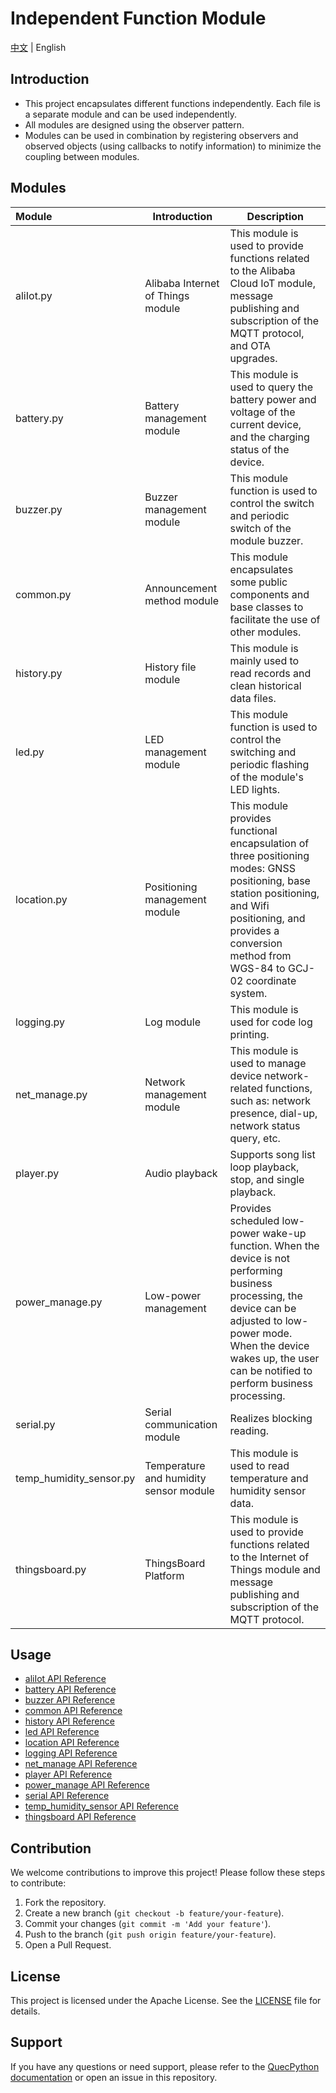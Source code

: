 # Independent Function Module

[中文](./README.zh.md) | English

## Introduction

- This project encapsulates different functions independently. Each file is a separate module and can be used independently.
- All modules are designed using the observer pattern.
- Modules can be used in combination by registering observers and observed objects (using callbacks to notify information) to minimize the coupling between modules.

## Modules

|Module|Introduction|Description|
|:---|---|---|
|aliIot.py|Alibaba Internet of Things module|This module is used to provide functions related to the Alibaba Cloud IoT module, message publishing and subscription of the MQTT protocol, and OTA upgrades. |
|battery.py|Battery management module|This module is used to query the battery power and voltage of the current device, and the charging status of the device. |
|buzzer.py|Buzzer management module|This module function is used to control the switch and periodic switch of the module buzzer. |
|common.py|Announcement method module|This module encapsulates some public components and base classes to facilitate the use of other modules. |
|history.py|History file module|This module is mainly used to read records and clean historical data files. |
|led.py|LED management module|This module function is used to control the switching and periodic flashing of the module's LED lights. |
|location.py|Positioning management module|This module provides functional encapsulation of three positioning modes: GNSS positioning, base station positioning, and Wifi positioning, and provides a conversion method from WGS-84 to GCJ-02 coordinate system. |
|logging.py|Log module|This module is used for code log printing. |
|net_manage.py|Network management module|This module is used to manage device network-related functions, such as: network presence, dial-up, network status query, etc. |
|player.py|Audio playback|Supports song list loop playback, stop, and single playback. |
|power_manage.py|Low-power management|Provides scheduled low-power wake-up function. When the device is not performing business processing, the device can be adjusted to low-power mode. When the device wakes up, the user can be notified to perform business processing. |
|serial.py|Serial communication module|Realizes blocking reading. |
|temp_humidity_sensor.py|Temperature and humidity sensor module|This module is used to read temperature and humidity sensor data. |
|thingsboard.py|ThingsBoard Platform|This module is used to provide functions related to the Internet of Things module and message publishing and subscription of the MQTT protocol. |

## Usage

- [aliIot API Reference](./docs/en/aliIot_API_Reference.md)
- [battery API Reference](./docs/en/battery_API_Reference.md)
- [buzzer API Reference](./docs/en/buzzer_API_Reference.md)
- [common API Reference](./docs/en/common_API_Reference.md)
- [history API Reference](./docs/en/history_API_Reference.md)
- [led API Reference](./docs/en/led&buzzer_API_Reference.md)
- [location API Reference](./docs/en/location_API_Reference.md)
- [logging API Reference](./docs/en/logging_API_Reference.md)
- [net_manage API Reference](./docs/en/net_manage_API_Reference.md)
- [player API Reference](./docs/en/player_API_Reference.md)
- [power_manage API Reference](./docs/en/power_manage_API_Reference.md)
- [serial API Reference](./docs/en/serial_API_Reference.md)
- [temp_humidity_sensor API Reference](./docs/en/temp_humidity_sensor_API_Reference.md)
- [thingsboard API Reference](./docs/en/thingsboard_API_Reference.md)

## Contribution

We welcome contributions to improve this project! Please follow these steps to contribute:

1. Fork the repository.
2. Create a new branch (`git checkout -b feature/your-feature`).
3. Commit your changes (`git commit -m 'Add your feature'`).
4. Push to the branch (`git push origin feature/your-feature`).
5. Open a Pull Request.

## License

This project is licensed under the Apache License. See the [LICENSE](./LICENSE) file for details.

## Support

If you have any questions or need support, please refer to the [QuecPython documentation](https://python.quectel.com/doc/en) or open an issue in this repository.

